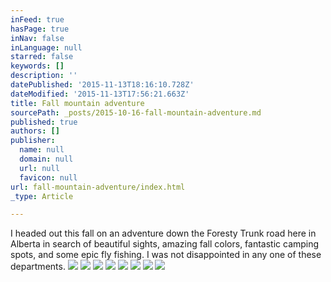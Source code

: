 ```yaml
---
inFeed: true
hasPage: true
inNav: false
inLanguage: null
starred: false
keywords: []
description: ''
datePublished: '2015-11-13T18:16:10.728Z'
dateModified: '2015-11-13T17:56:21.663Z'
title: Fall mountain adventure
sourcePath: _posts/2015-10-16-fall-mountain-adventure.md
published: true
authors: []
publisher:
  name: null
  domain: null
  url: null
  favicon: null
url: fall-mountain-adventure/index.html
_type: Article

---
```

I headed out this fall on an adventure down the Foresty Trunk road here in Alberta in search of beautiful sights, amazing fall colors, fantastic camping spots, and some epic fly fishing.  I was not disappointed in any one of these departments.
![](https://the-grid-user-content.s3-us-west-2.amazonaws.com/33e4195f-37d5-45a3-8236-c42ab09b66c0.jpg)
![](https://the-grid-user-content.s3-us-west-2.amazonaws.com/1c17a537-1cb8-407a-ae16-1a4093067e14.jpg)
![](https://the-grid-user-content.s3-us-west-2.amazonaws.com/3b522cd9-14ae-4208-9d7c-b8566332e41d.jpg)
![](https://the-grid-user-content.s3-us-west-2.amazonaws.com/4330a8e0-0a15-4c7c-bfc4-0836664be606.jpg)
![](https://the-grid-user-content.s3-us-west-2.amazonaws.com/4eedd20c-a660-472f-bbf6-1ef211fd6f75.jpg)
![](https://the-grid-user-content.s3-us-west-2.amazonaws.com/c2e53e0a-30bc-4620-b8be-7f61e208fd83.jpg)
![](https://the-grid-user-content.s3-us-west-2.amazonaws.com/3cf9ffe6-1d41-4faf-b8cb-eebcdf55c83e.jpg)
![](https://the-grid-user-content.s3-us-west-2.amazonaws.com/598432d0-ceb3-43af-9ab8-b2add8a9d6a4.jpg)